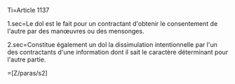 Ti=Article 1137

1.sec=Le dol est le fait pour un contractant d'obtenir le consentement de l'autre par des manœuvres ou des mensonges.

2.sec=Constitue également un dol la dissimulation intentionnelle par l'un des contractants d'une information dont il sait le caractère déterminant pour l'autre partie.

=[Z/paras/s2]